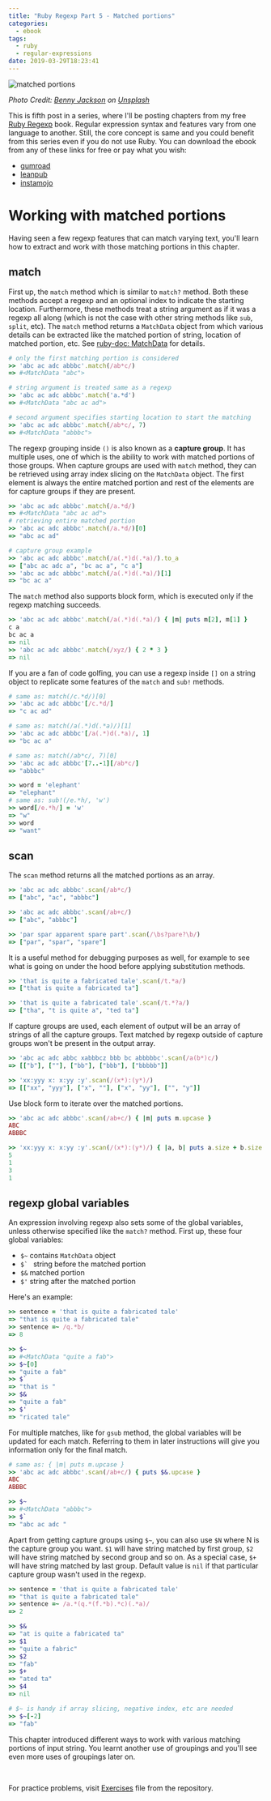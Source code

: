 ```yaml
---
title: "Ruby Regexp Part 5 - Matched portions"
categories:
  - ebook
tags:
  - ruby
  - regular-expressions
date: 2019-03-29T18:23:41
---
```


![matched portions](/images/ruby_regexp/matched_portions.png)

*Photo Credit: [Benny Jackson](https://unsplash.com/photos/TilfTdj3x6U) on [Unsplash](https://unsplash.com)*

This is fifth post in a series, where I'll be posting chapters from my free [Ruby Regexp](https://github.com/learnbyexample/Ruby_Regexp) book. Regular expression syntax and features vary from one language to another. Still, the core concept is same and you could benefit from this series even if you do not use Ruby. You can download the ebook from any of these links for free or pay what you wish:

* [gumroad](https://gumroad.com/l/rubyregexp)
* [leanpub](https://leanpub.com/rubyregexp)
* [instamojo](https://www.instamojo.com/learnbyexample/ruby-regexp/)

# Working with matched portions

Having seen a few regexp features that can match varying text, you'll learn how to extract and work with those matching portions in this chapter.

## match

First up, the `match` method which is similar to `match?` method. Both these methods accept a regexp and an optional index to indicate the starting location. Furthermore, these methods treat a string argument as if it was a regexp all along (which is not the case with other string methods like `sub`, `split`, etc). The `match` method returns a `MatchData` object from which various details can be extracted like the matched portion of string, location of matched portion, etc. See [ruby-doc: MatchData](https://ruby-doc.org/core-2.5.0/MatchData.html) for details.

```ruby
# only the first matching portion is considered
>> 'abc ac adc abbbc'.match(/ab*c/)
=> #<MatchData "abc">

# string argument is treated same as a regexp
>> 'abc ac adc abbbc'.match('a.*d')
=> #<MatchData "abc ac ad">

# second argument specifies starting location to start the matching
>> 'abc ac adc abbbc'.match(/ab*c/, 7)
=> #<MatchData "abbbc">
```

The regexp grouping inside `()` is also known as a **capture group**. It has multiple uses, one of which is the ability to work with matched portions of those groups. When capture groups are used with `match` method, they can be retrieved using array index slicing on the `MatchData` object. The first element is always the entire matched portion and rest of the elements are for capture groups if they are present.

```ruby
>> 'abc ac adc abbbc'.match(/a.*d/)
=> #<MatchData "abc ac ad">
# retrieving entire matched portion
>> 'abc ac adc abbbc'.match(/a.*d/)[0]
=> "abc ac ad"

# capture group example
>> 'abc ac adc abbbc'.match(/a(.*)d(.*a)/).to_a
=> ["abc ac adc a", "bc ac a", "c a"]
>> 'abc ac adc abbbc'.match(/a(.*)d(.*a)/)[1]
=> "bc ac a"
```

The `match` method also supports block form, which is executed only if the regexp matching succeeds.

```ruby
>> 'abc ac adc abbbc'.match(/a(.*)d(.*a)/) { |m| puts m[2], m[1] }
c a
bc ac a
=> nil
>> 'abc ac adc abbbc'.match(/xyz/) { 2 * 3 }
=> nil
```

If you are a fan of code golfing, you can use a regexp inside `[]` on a string object to replicate some features of the `match` and `sub!` methods.

```ruby
# same as: match(/c.*d/)[0]
>> 'abc ac adc abbbc'[/c.*d/]
=> "c ac ad"

# same as: match(/a(.*)d(.*a)/)[1]
>> 'abc ac adc abbbc'[/a(.*)d(.*a)/, 1]
=> "bc ac a"

# same as: match(/ab*c/, 7)[0]
>> 'abc ac adc abbbc'[7..-1][/ab*c/]
=> "abbbc"

>> word = 'elephant'
=> "elephant"
# same as: sub!(/e.*h/, 'w')
>> word[/e.*h/] = 'w'
=> "w"
>> word
=> "want"
```

## scan

The `scan` method returns all the matched portions as an array.

```ruby
>> 'abc ac adc abbbc'.scan(/ab*c/)
=> ["abc", "ac", "abbbc"]

>> 'abc ac adc abbbc'.scan(/ab+c/)
=> ["abc", "abbbc"]

>> 'par spar apparent spare part'.scan(/\bs?pare?\b/)
=> ["par", "spar", "spare"]
```

It is a useful method for debugging purposes as well, for example to see what is going on under the hood before applying substitution methods.

```ruby
>> 'that is quite a fabricated tale'.scan(/t.*a/)
=> ["that is quite a fabricated ta"]

>> 'that is quite a fabricated tale'.scan(/t.*?a/)
=> ["tha", "t is quite a", "ted ta"]
```

If capture groups are used, each element of output will be an array of strings of all the capture groups. Text matched by regexp outside of capture groups won't be present in the output array.

```ruby
>> 'abc ac adc abbc xabbbcz bbb bc abbbbbc'.scan(/a(b*)c/)
=> [["b"], [""], ["bb"], ["bbb"], ["bbbbb"]]

>> 'xx:yyy x: x:yy :y'.scan(/(x*):(y*)/)
=> [["xx", "yyy"], ["x", ""], ["x", "yy"], ["", "y"]]
```

Use block form to iterate over the matched portions.

```ruby
>> 'abc ac adc abbbc'.scan(/ab+c/) { |m| puts m.upcase }
ABC
ABBBC

>> 'xx:yyy x: x:yy :y'.scan(/(x*):(y*)/) { |a, b| puts a.size + b.size }
5
1
3
1
```

## regexp global variables

An expression involving regexp also sets some of the global variables, unless otherwise specified like the `match?` method. First up, these four global variables:

* `$~` contains `MatchData` object
* ``$` `` string before the matched portion
* `$&` matched portion
* `$'` string after the matched portion

Here's an example:

```ruby
>> sentence = 'that is quite a fabricated tale'
=> "that is quite a fabricated tale"
>> sentence =~ /q.*b/
=> 8

>> $~
=> #<MatchData "quite a fab">
>> $~[0]
=> "quite a fab"
>> $`
=> "that is "
>> $&
=> "quite a fab"
>> $'
=> "ricated tale"
```

For multiple matches, like for `gsub` method, the global variables will be updated for each match. Referring to them in later instructions will give you information only for the final match.

```ruby
# same as: { |m| puts m.upcase }
>> 'abc ac adc abbbc'.scan(/ab+c/) { puts $&.upcase }
ABC
ABBBC

>> $~
=> #<MatchData "abbbc">
>> $`
=> "abc ac adc "
```

Apart from getting capture groups using `$~`, you can also use `$N` where N is the capture group you want. `$1` will have string matched by first group, `$2` will have string matched by second group and so on. As a special case, `$+` will have string matched by last group.  Default value is `nil` if that particular capture group wasn't used in the regexp.

```ruby
>> sentence = 'that is quite a fabricated tale'
=> "that is quite a fabricated tale"
>> sentence =~ /a.*(q.*(f.*b).*c)(.*a)/
=> 2

>> $&
=> "at is quite a fabricated ta"
>> $1
=> "quite a fabric"
>> $2
=> "fab"
>> $+
=> "ated ta"
>> $4
=> nil

# $~ is handy if array slicing, negative index, etc are needed
>> $~[-2]
=> "fab"
```

This chapter introduced different ways to work with various matching portions of input string.  You learnt another use of groupings and you'll see even more uses of groupings later on.

<br>

For practice problems, visit [Exercises](https://github.com/learnbyexample/Ruby_Regexp/blob/master/exercises/Exercises.md) file from the repository.


